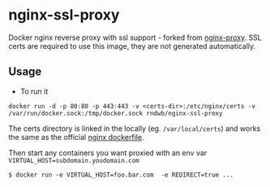 nginx-ssl-proxy
===============

Docker nginx reverse proxy with ssl support - forked from [nginx-proxy](https://github.com/jwilder/nginx-proxy). SSL certs are required to use this image, they are not generated automatically.

## Usage

 - To run it

`docker run -d -p 80:80 -p 443:443 -v <certs-dir>:/etc/nginx/certs -v /var/run/docker.sock:/tmp/docker.sock rndwb/nginx-ssl-proxy`

The certs directory is linked in the locally (eg. `/var/local/certs`) and works the same as the official [nginx dockerfile](https://github.com/dockerfile/nginx).  

Then start any containers you want proxied with an env var `VIRTUAL_HOST=subdomain.youdomain.com`

    $ docker run -e VIRTUAL_HOST=foo.bar.com  -e REDIRECT=true ...


